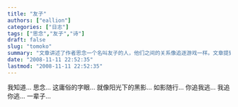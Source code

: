 ```yaml
---
title: "友子"
authors: ["eallion"]
categories: ["日志"]
tags: ["思念","友子","诗"]
draft: false
slug: "tomoko"
summary: "文章讲述了作者思念一个名叫友子的人，他们之间的关系像追逐游戏一样。文章提到了数字花园和用爱发电等词语，暗示着友子在作者心中具有特殊意义。"
date: "2008-11-11 22:52:35"
lastmod: "2008-11-11 22:52:35"
---
```


我知道...
思念...
这庸俗的字眼...
就像阳光下的黑影...
如影随行...
你追我逃... 我追你逃...
一辈子...
